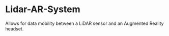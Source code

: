 # Lidar-AR-System
Allows for data mobility between a LiDAR sensor and an Augmented Reality headset. 
